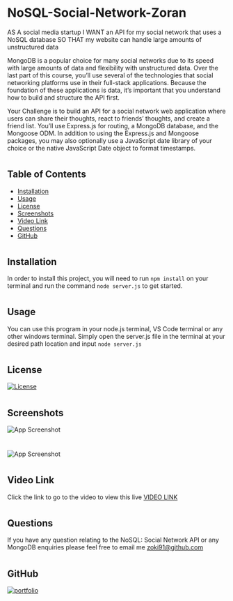 # NoSQL-Social-Network-Zoran

AS A social media startup
I WANT an API for my social network that uses a NoSQL database
SO THAT my website can handle large amounts of unstructured data

MongoDB is a popular choice for many social networks due to its speed with large amounts of data and flexibility with unstructured data. Over the last part of this course, you’ll use several of the technologies that social networking platforms use in their full-stack applications. Because the foundation of these applications is data, it’s important that you understand how to build and structure the API first.

Your Challenge is to build an API for a social network web application where users can share their thoughts, react to friends’ thoughts, and create a friend list. You’ll use Express.js for routing, a MongoDB database, and the Mongoose ODM. In addition to using the Express.js and Mongoose packages, you may also optionally use a JavaScript date library of your choice or the native JavaScript Date object to format timestamps.

#

## Table of Contents

- [Installation](#installation)
- [Usage](#usage)
- [License](#license)
- [Screenshots](#screenshots)
- [Video Link](#Video-Link)
- [Questions](#questions)
- [GitHub](#github)

#

## Installation

In order to install this project, you will need to run `npm install` on your terminal and run the command `node server.js` to get started.

#

## Usage

You can use this program in your node.js terminal, VS Code terminal or any other windows terminal. Simply open the server.js file in the terminal at your desired path location and input `node server.js`

#

## License

[![License](https://img.shields.io/apm/l/vim-mode)](https://choosealicense.com/licenses/mit/)

#

## Screenshots

![App Screenshot](https://via.placeholder.com/300.png/09f/fffC/O)
#
![App Screenshot](https://via.placeholder.com/300.png/09f/fffC/O)

#

## Video Link

Click the link to go to the video to view this live [VIDEO LINK](xxxx)

#

## Questions

If you have any question relating to the NoSQL: Social Network API or any MongoDB enquiries please feel free to email me zoki91@github.com

#

## GitHub

[![portfolio](https://img.shields.io/badge/my_portfolio-000?style=for-the-badge&logo=ko-fi&logoColor=white)](https://github.com/Zoki91)

#
